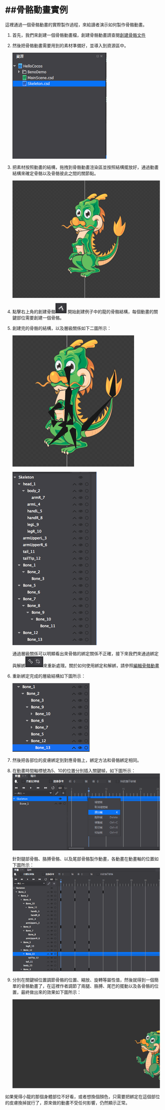 ##骨骼動畫實例
===============

這裡通過一個骨骼動畫的實際製作過程，來給讀者演示如何製作骨骼動畫。

1. 首先，我們來創建一個骨骼動畫檔，創建骨骼動畫請查閱[創建骨骼文件](../CreateSkeletalAnimation/tw.md)

2. 然後把骨骼動畫需要用到的素材準備好，並導入到資源區中。

    ![image](res_tw/13.png) 

3. 把素材按照動畫的結構，拖拽到骨骼動畫渲染區並按照結構擺放好，通過動畫結構來確定骨骼以及骨骼彼此之間的關節點。

    ![image](res_tw/14.png) 
    
4. 點擊右上角的創建骨骼![image](res_tw/15.png) 開始創建例子中的龍的骨骼結構，每個動畫的關鍵部位需要創建一個骨骼。

5. 創建完的骨骼的結構，以及層級關係如下二圖所示：

    ![image](res_tw/16.png)
    
    ![image](res_tw/17.png)
    
    通過層級關係可以明顯看出來骨骼的綁定關係不正確，接下來我們來通過綁定與解綁![image](res_tw/18.png)來重新處理。關於如何使用綁定和解綁，請參照[編輯骨骼動畫](../EditSkeletalAnimation/tw.md)

6. 重新綁定完成的層級結構如下圖所示：

    ![image](res_tw/19.png)


7. 然後把各部位的皮膚綁定到對應骨骼上，綁定方法和骨骼綁定相同。

8. 在動畫時間軸標號為5、10的位置分別插入關鍵幀，如下圖所示：
    ![image](res_tw/20.png)
    
    針對腿部骨骼、胳膊骨骼、以及尾部骨骼製作動畫，各動畫在動畫軸的位置如下圖所示：
    ![image](res_tw/21.png)

9. 分別在關鍵幀位置調節骨骼的位置、縮放、旋轉等屬性值，然後就得到一個簡單的骨骼動畫了，在這裡作者調節了兩腿、胳膊、尾巴的擺動以及各骨骼的位置，最終做出來的效果如下圖所示：

    ![image](res_tw/22.gif)    

如果覺得小龍的那個身體部位不好看，或者想換個顏色，只需要把綁定在這個部位的皮膚換掉就行了，原來做的動畫不受任何影響，仍然顯示正常。
